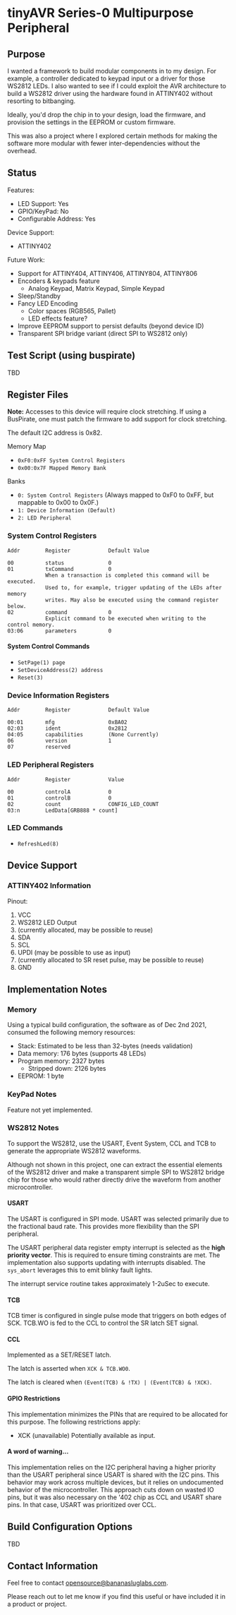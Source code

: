 # tinyAVR Series-0 Multipurpose Peripheral

## Purpose

I wanted a framework to build modular components in to my design. For example,
a controller dedicated to keypad input or a driver for those WS2812 LEDs. I
also wanted to see if I could exploit the AVR architecture to build a WS2812
driver using the hardware found in ATTINY402 without resorting to bitbanging.

Ideally, you'd drop the chip in to your design, load the firmware, and
provision the settings in the EEPROM or custom firmware.

This was also a project where I explored certain methods for making the software
more modular with fewer inter-dependencies without the overhead.

## Status

Features:

  - LED Support: Yes
  - GPIO/KeyPad: No
  - Configurable Address: Yes

Device Support:

  - ATTINY402

Future Work:

  - Support for ATTINY404, ATTINY406, ATTINY804, ATTINY806
  - Encoders & keypads feature
    - Analog Keypad, Matrix Keypad, Simple Keypad
  - Sleep/Standby
  - Fancy LED Encoding
    - Color spaces (RGB565, Pallet)
    - LED effects feature?
  - Improve EEPROM support to persist defaults (beyond device ID)
  - Transparent SPI bridge variant (direct SPI to WS2812 only)

## Test Script (using buspirate)

TBD

## Register Files

**Note:** Accesses to this device will require clock stretching. If using a
BusPirate, one must patch the firmware to add support for clock stretching.

The default I2C address is 0x82.

Memory Map

- `0xF0:0xFF System Control Registers`
- `0x00:0x7F Mapped Memory Bank`

Banks

- `0: System Control Registers` (Always mapped to 0xF0 to 0xFF, but mappable to 0x00 to 0x0F.)
- `1: Device Information (Default)`
- `2: LED Peripheral`

### System Control Registers

```
Addr        Register            Default Value

00          status              0
01          txCommand           0
            When a transaction is completed this command will be executed.
            Used to, for example, trigger updating of the LEDs after memory
            writes. May also be executed using the command register below.
02          command             0
            Explicit command to be executed when writing to the control memory.
03:06       parameters          0
```

#### System Control Commands

- `SetPage(1) page`
- `SetDeviceAddress(2) address`
- `Reset(3)`

### Device Information Registers

```
Addr        Register            Default Value

00:01       mfg                 0xBA02
02:03       ident               0x2812
04:05       capabilities        (None Currently)
06          version             1
07          reserved
```

### LED Peripheral Registers

```
Addr        Register            Value

00          controlA            0
01          controlB            0
02          count               CONFIG_LED_COUNT
03:n        LedData[GRB888 * count]
```

### LED Commands

- `RefreshLed(8)`

## Device Support

### ATTINY402 Information

Pinout:

  1. VCC
  2. WS2812 LED Output
  3. (currently allocated, may be possible to reuse)
  4. SDA
  5. SCL
  6. UPDI (may be possible to use as input)
  7. (currently allocated to SR reset pulse, may be possible to reuse)
  8. GND

## Implementation Notes

### Memory

Using a typical build configuration, the software as of Dec 2nd 2021, consumed
the following memory resources:

- Stack: Estimated to be less than 32-bytes (needs validation)
- Data memory: 176 bytes (supports 48 LEDs)
- Program memory: 2327 bytes
  - Stripped down: 2126 bytes
- EEPROM: 1 byte

### KeyPad Notes

Feature not yet implemented.

### WS2812 Notes

To support the WS2812, use the USART, Event System, CCL and TCB to generate the
appropriate WS2812 waveforms.

Although not shown in this project, one can extract the essential elements of
the WS2812 driver and make a transparent simple SPI to WS2812 bridge chip for
those who would rather directly drive the waveform from another microcontroller.

#### USART

The USART is configured in SPI mode. USART was selected primarily due to the
fractional baud rate. This provides more flexibility than the SPI peripheral.

The USART peripheral data register empty interrupt is selected as the **high
priority vector**. This is required to ensure timing constraints are met. The
implementation also supports updating with interrupts disabled. The `sys_abort`
leverages this to emit blinky fault lights.

The interrupt service routine takes approximately 1-2uSec to execute.

#### TCB

TCB timer is configured in single pulse mode that triggers on both edges of
SCK. TCB.WO is fed to the CCL to control the SR latch SET signal.

#### CCL

Implemented as a SET/RESET latch.

The latch is asserted when `XCK & TCB.WO0`.

The latch is cleared when `(Event(TCB) & !TX) | (Event(TCB) & !XCK)`.

#### GPIO Restrictions

This implementation minimizes the PINs that are required to be allocated for
this purpose. The following restrictions apply:

  - XCK (unavailable)
    Potentially available as input.

#### A word of warning...

This implementation relies on the I2C peripheral having a higher priority than
the USART peripheral since USART is shared with the I2C pins. This behavior
may work across multiple devices, but it relies on undocumented behavior of
the microcontroller. This approach cuts down on wasted IO pins, but it was also
necessary on the '402 chip as CCL and USART share pins. In that case, USART was
prioritized over CCL.

## Build Configuration Options

TBD

## Contact Information

Feel free to contact opensource@bananasluglabs.com.

Please reach out to let me know if you find this useful or have included it in
a product or project.